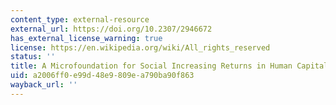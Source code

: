 ```yaml
---
content_type: external-resource
external_url: https://doi.org/10.2307/2946672
has_external_license_warning: true
license: https://en.wikipedia.org/wiki/All_rights_reserved
status: ''
title: A Microfoundation for Social Increasing Returns in Human Capital Accumulation
uid: a2006ff0-e99d-48e9-809e-a790ba90f863
wayback_url: ''
---
```

